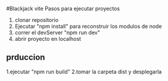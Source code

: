 #Blackjack vite
Pasos para ejecutar proyectos

1. clonar repositorio
2. Ejecutar "npm install" para reconstruir los modulos de node
3. correr el devServer "npm run dev"
4. abrir proyecto en localhost

## prduccion

1.ejecutar "npm run build"
2.tomar la carpeta dist y desplegarla